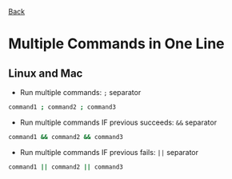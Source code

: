 [Back](index.md)

# Multiple Commands in One Line

## Linux and Mac
- Run multiple commands: `;` separator
```bash
command1 ; command2 ; command3
```
- Run multiple commands IF previous succeeds: `&&` separator
```bash
command1 && command2 && command3
```
- Run multiple commands IF previous fails: `||` separator
```bash
command1 || command2 || command3
```